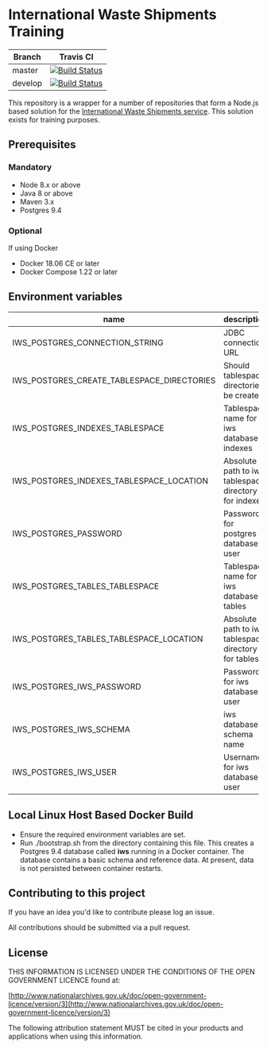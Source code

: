# International Waste Shipments Training

| Branch  | Travis CI |
| ------------- | ------------- |
| master  | [![Build Status](https://travis-ci.com/DEFRA/international-waste-shipments-training.svg?branch=master)](https://travis-ci.com/DEFRA/international-waste-shipments-training)  |
| develop | [![Build Status](https://travis-ci.com/DEFRA/international-waste-shipments-training.svg?branch=develop)](https://travis-ci.com/DEFRA/international-waste-shipments-training)  |

This repository is a wrapper for a number of repositories that form a Node.js
based solution for the [International Waste Shipments service](https://github.com/DEFRA/prsd-iws).
This solution exists for training purposes.

## Prerequisites

### Mandatory

* Node 8.x or above
* Java 8 or above
* Maven 3.x
* Postgres 9.4

### Optional

If using Docker

* Docker 18.06 CE or later
* Docker Compose 1.22 or later

## Environment variables

| name                                           | description                                           | required | default | valid       |
|------------------------------------------------|-------------------------------------------------------|----------|---------|-------------|
| IWS_POSTGRES_CONNECTION_STRING                 | JDBC connection URL                                   | yes      |         |             |
| IWS_POSTGRES_CREATE_TABLESPACE_DIRECTORIES     | Should tablespace directories be created              | yes      |         | true, false |
| IWS_POSTGRES_INDEXES_TABLESPACE                | Tablespace name for iws database indexes              | yes      |         |             |
| IWS_POSTGRES_INDEXES_TABLESPACE_LOCATION       | Absolute path to iws tablespace directory for indexes | yes      |         |             |
| IWS_POSTGRES_PASSWORD                          | Password for postgres database user                   | yes      |         |             |
| IWS_POSTGRES_TABLES_TABLESPACE                 | Tablespace name for iws database tables               | yes      |         |             |
| IWS_POSTGRES_TABLES_TABLESPACE_LOCATION        | Absolute path to iws tablespace directory for tables  | yes      |         |             |
| IWS_POSTGRES_IWS_PASSWORD                      | Password for iws database user                        | yes      |         |             |
| IWS_POSTGRES_IWS_SCHEMA                        | iws database schema name                              | yes      |         |             |
| IWS_POSTGRES_IWS_USER                          | Username for iws database user                        | yes      |         |             |

## Local Linux Host Based Docker Build

* Ensure the required environment variables are set.
* Run ./bootstrap.sh from  the directory containing this file. This creates a Postgres 9.4 database called **iws** running in a Docker container. The
  database contains a basic schema and reference data. At present, data is not persisted between container restarts.

## Contributing to this project

If you have an idea you'd like to contribute please log an issue.

All contributions should be submitted via a pull request.

## License

THIS INFORMATION IS LICENSED UNDER THE CONDITIONS OF THE OPEN GOVERNMENT LICENCE found at:

[http://www.nationalarchives.gov.uk/doc/open-government-licence/version/3](http://www.nationalarchives.gov.uk/doc/open-government-licence/version/3)

The following attribution statement MUST be cited in your products and applications when using this information.
